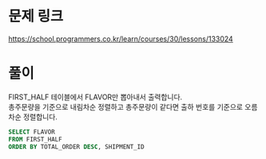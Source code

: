 # 문제 링크
https://school.programmers.co.kr/learn/courses/30/lessons/133024

# 풀이
FIRST_HALF 테이블에서 FLAVOR만 뽑아내서 출력합니다.  
총주문량을 기준으로 내림차순 정렬하고 총주문량이 같다면 출하 번호를 기준으로 오름차순 정렬합니다.

```sql
SELECT FLAVOR
FROM FIRST_HALF
ORDER BY TOTAL_ORDER DESC, SHIPMENT_ID
```